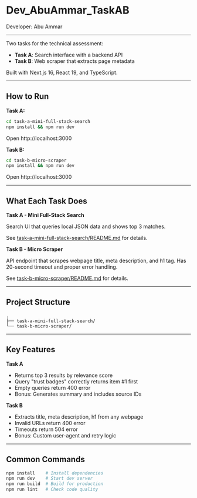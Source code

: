 # Dev_AbuAmmar_TaskAB

Developer: Abu Ammar

---

Two tasks for the technical assessment:
- **Task A**: Search interface with a backend API
- **Task B**: Web scraper that extracts page metadata

Built with Next.js 16, React 19, and TypeScript.

---

## How to Run

**Task A:**
```bash
cd task-a-mini-full-stack-search
npm install && npm run dev
```
Open http://localhost:3000

**Task B:**
```bash
cd task-b-micro-scraper
npm install && npm run dev
```
Open http://localhost:3000

---

## What Each Task Does

**Task A - Mini Full-Stack Search**

Search UI that queries local JSON data and shows top 3 matches.

See [task-a-mini-full-stack-search/README.md](task-a-mini-full-stack-search/README.md) for details.

**Task B - Micro Scraper**

API endpoint that scrapes webpage title, meta description, and h1 tag. Has 20-second timeout and proper error handling.

See [task-b-micro-scraper/README.md](task-b-micro-scraper/README.md) for details.

---

## Project Structure

```
.
├── task-a-mini-full-stack-search/
└── task-b-micro-scraper/
```

---

## Key Features

**Task A**
- Returns top 3 results by relevance score
- Query "trust badges" correctly returns item #1 first
- Empty queries return 400 error
- Bonus: Generates summary and includes source IDs

**Task B**
- Extracts title, meta description, h1 from any webpage
- Invalid URLs return 400 error
- Timeouts return 504 error
- Bonus: Custom user-agent and retry logic

---

## Common Commands

```bash
npm install    # Install dependencies
npm run dev    # Start dev server
npm run build  # Build for production
npm run lint   # Check code quality
```
